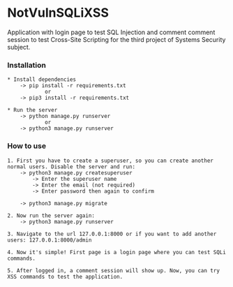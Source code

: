 # NotVulnSQLiXSS
Application with login page to test SQL Injection and comment comment session to test Cross-Site Scripting for the third project of Systems Security subject.

### Installation
	* Install dependencies
		-> pip install -r requirements.txt
				or
		-> pip3 install -r requirements.txt

	* Run the server
		-> python manage.py runserver
				or
		-> python3 manage.py runserver

### How to use
	1. First you have to create a superuser, so you can create another normal users. Disable the server and run:
		-> python3 manage.py createsuperuser
			-> Enter the superuser name
			-> Enter the email (not required)
			-> Enter password then again to confirm

		-> python3 manage.py migrate

	2. Now run the server again:
		-> python3 manage.py runserver
	
	3. Navigate to the url 127.0.0.1:8000 or if you want to add another users: 127.0.0.1:8000/admin

	4. Now it's simple! First page is a login page where you can test SQLi commands. 

	5. After logged in, a comment session will show up. Now, you can try XSS commands to test the application.

